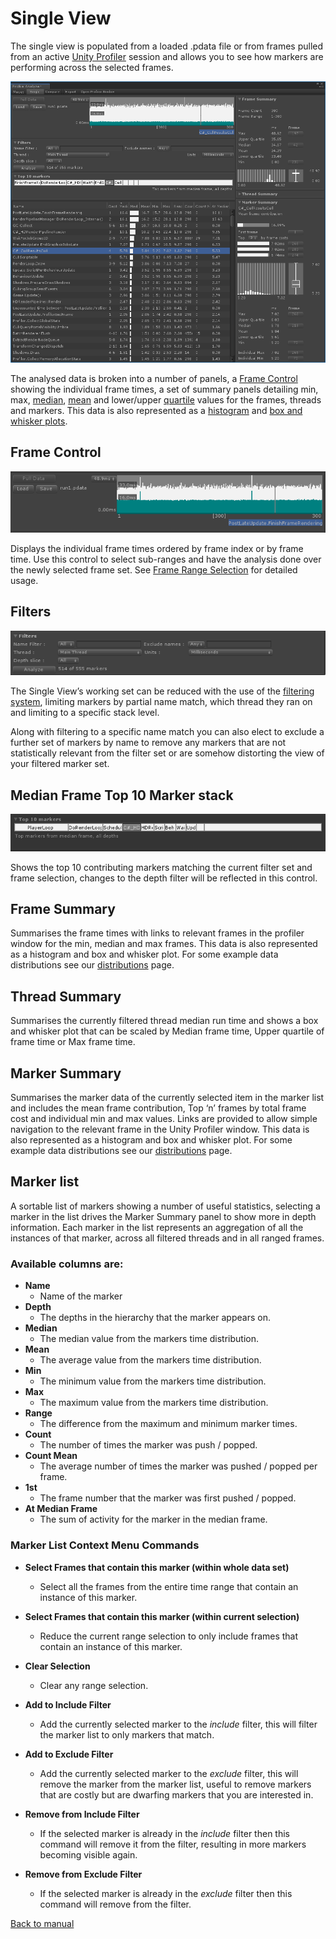 ﻿# Single View

The single view is populated from a loaded .pdata file or from frames pulled from an active [Unity Profiler](https://docs.unity3d.com/Manual/Profiler.html) session and allows you to see how markers are performing across the selected frames.

![SingleView.](images/single-view-populated.png)

The analysed data is broken into a number of panels, a [Frame Control](frame-range-selection.md) showing the individual frame times, a set of summary panels detailing min, max, [median](https://en.wikipedia.org/wiki/Median), [mean](https://en.wikipedia.org/wiki/Arithmetic_mean) and lower/upper [quartile](https://en.wikipedia.org/wiki/Interquartile_range) values for the frames, threads and markers. This data is also represented as a [histogram](https://en.wikipedia.org/wiki/Histogram) and [box and whisker plots](https://en.wikipedia.org/wiki/Box_plot).

## Frame Control
![SingleView.](images/single-view-frame-selection.png)

Displays the individual frame times ordered by frame index or by frame time. Use this control to select sub-ranges and have the analysis done over the newly selected frame set. See [Frame Range Selection](frame-range-selection.md) for detailed usage.

## Filters
![SingleView.](images/single-view-frames-and-filters.png)

The Single View’s working set can be reduced with the use of the [filtering system](filtering-system.md), limiting markers by partial name match, which thread they ran on and limiting to a specific stack level.

Along with filtering to a specific name match you can also elect to exclude a further set of markers by name to remove any markers that are not statistically relevant from the filter set or are somehow distorting the view of your filtered marker set.

## Median Frame Top 10 Marker stack
![SingleView.](images/single-view-top-10-markers.png)

Shows the top 10 contributing markers matching the current filter set and frame selection, changes to the depth filter will be reflected in this control.

## Frame Summary
Summarises the frame times with links to relevant frames in the profiler window for the min, median and max frames. This data is also represented as a histogram and box and whisker plot. For some example data distributions see our [distributions](distributions.md) page.

## Thread Summary
Summarises the currently filtered thread median run time and shows a box and whisker plot that can be scaled by Median frame time, Upper quartile of frame time or Max frame time.

## Marker Summary
Summarises the marker data of the currently selected item in the marker list and includes the mean frame contribution, Top ‘n’ frames by total frame cost and individual min and max values. Links are provided to allow simple navigation to the relevant frame in the Unity Profiler window. This data is also represented as a histogram and box and whisker plot. For some example data distributions see our [distributions](distributions.md) page.

## Marker list
A sortable list of markers showing a number of useful statistics, selecting a marker in the list drives the Marker Summary panel to show more in depth information. Each marker in the list represents an aggregation of all the instances of that marker, across all filtered threads and in all ranged frames.

### Available columns are:

* **Name**
    * Name of the marker
* **Depth**
    * The depths in the hierarchy that the marker appears on.
* **Median**
    * The median value from the markers time distribution.
* **Mean**
    * The average value from the markers time distribution.
* **Min**
    * The minimum value from the markers time distribution.
* **Max**
    * The maximum value from the markers time distribution.
* **Range**
    * The difference from the maximum and minimum marker times.
* **Count**
    * The number of times the marker was push / popped.
* **Count Mean**
    * The average number of times the marker was pushed / popped per frame.
* **1st**
    * The frame number that the marker was first pushed / popped.
* **At Median Frame**
    * The sum of activity for the marker in the median frame.


### Marker List Context Menu Commands
* **Select Frames that contain this marker (within whole data set)**
    * Select all the frames from the entire time range that contain an instance of this marker.

* **Select Frames that contain this marker (within current selection)**
    * Reduce the current range selection to only include frames that contain an instance of this marker.

* **Clear Selection**
    * Clear any range selection.

* **Add to Include Filter**
    * Add the currently selected marker to the *include* filter, this will filter the marker list to only markers that match.

* **Add to Exclude Filter**
    * Add the currently selected marker to the *exclude* filter, this will remove the marker from the marker list, useful to remove markers that are costly but are dwarfing markers that you are interested in.

* **Remove from Include Filter**
    * If the selected marker is already in the *include* filter then this command will remove it from the filter, resulting in more markers becoming visible again.


* **Remove from Exclude Filter**
    * If the selected marker is already in the *exclude* filter then this command will remove from the filter.

[Back to manual](manual.md)